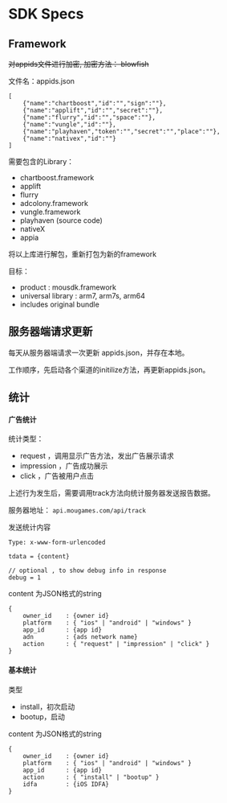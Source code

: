 # SDK Specs

## Framework

~~对appids文件进行加密, 加密方法： blowfish~~

文件名：appids.json


```
[
	{"name":"chartboost","id":"","sign":""},
	{"name":"applift","id":"","secret":""},
	{"name":"flurry","id":"","space":""},
	{"name":"vungle","id":""},
	{"name":"playhaven","token":"","secret":"","place":""},
	{"name":"nativex","id":""}
]

```

需要包含的Library：

- chartboost.framework
- applift
- flurry
- adcolony.framework
- vungle.framework
- playhaven (source code)
- nativeX
- appia

将以上库进行解包，重新打包为新的framework

目标：

- product : mousdk.framework
- universal library : arm7, arm7s, arm64
- includes original bundle

## 服务器端请求更新

每天从服务器端请求一次更新 appids.json，并存在本地。

工作顺序，先启动各个渠道的initilize方法，再更新appids.json。

## 统计

#### 广告统计

统计类型：

- request ，调用显示广告方法，发出广告展示请求
- impression ，广告成功展示
- click ，广告被用户点击

上述行为发生后，需要调用track方法向统计服务器发送报告数据。

服务器地址： `api.mougames.com/api/track`

发送统计内容

```
Type: x-www-form-urlencoded

tdata = {content}

// optional , to show debug info in response
debug = 1 

```

content 为JSON格式的string

```
{
	owner_id	: {owner id}
	platform	: { "ios" | "android" | "windows" }
	app_id 		: {app id}
	adn 		: {ads network name}
	action 		: { "request" | "impression" | "click" }
}

```


#### 基本统计

类型

- install，初次启动
- bootup，启动

content 为JSON格式的string

```
{
	owner_id	: {owner id}
	platform	: { "ios" | "android" | "windows" }
	app_id 		: {app id}
	action 		: { "install" | "bootup" }
	idfa		: {iOS IDFA}
}

```
